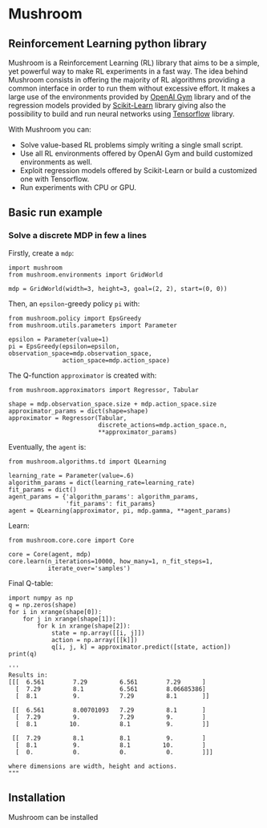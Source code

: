 # Mushroom
## Reinforcement Learning python library

Mushroom is a Reinforcement Learning (RL) library that aims to be a simple, yet
powerful way to make RL experiments in a fast way. The idea behind Mushroom
consists in offering the majority of RL algorithms providing a common interface
in order to run them without excessive effort. It makes a large use of the
environments provided by [OpenAI Gym](https://gym.openai.com/) library and of
the regression models provided by
[Scikit-Learn](http://scikit-learn.org/stable/) library giving also the
possibility to build and run neural networks using
[Tensorflow](https://www.tensorflow.org) library.

With Mushroom you can:

* Solve value-based RL problems simply writing a single small script.
* Use all RL environments offered by OpenAI Gym and build customized
  environments as well.
* Exploit regression models offered by Scikit-Learn or build a customized one
  with Tensorflow.
* Run experiments with CPU or GPU.

## Basic run example
### Solve a discrete MDP in few a lines
Firstly, create a `mdp`:

    import mushroom
    from mushroom.environments import GridWorld

    mdp = GridWorld(width=3, height=3, goal=(2, 2), start=(0, 0))
    
Then, an `epsilon`-greedy policy `pi` with:

    from mushroom.policy import EpsGreedy
    from mushroom.utils.parameters import Parameter 

    epsilon = Parameter(value=1)
    pi = EpsGreedy(epsilon=epsilon, observation_space=mdp.observation_space,
                   action_space=mdp.action_space)
                   
The Q-function `approximator` is created with:

    from mushroom.approximators import Regressor, Tabular
 
    shape = mdp.observation_space.size + mdp.action_space.size
    approximator_params = dict(shape=shape)
    approximator = Regressor(Tabular,
                             discrete_actions=mdp.action_space.n,
                             **approximator_params)
                             
Eventually, the `agent` is:

    from mushroom.algorithms.td import QLearning 
                             
    learning_rate = Parameter(value=.6)
    algorithm_params = dict(learning_rate=learning_rate)
    fit_params = dict()
    agent_params = {'algorithm_params': algorithm_params,
                    'fit_params': fit_params}
    agent = QLearning(approximator, pi, mdp.gamma, **agent_params)
    
Learn:

    from mushroom.core.core import Core

    core = Core(agent, mdp)
    core.learn(n_iterations=10000, how_many=1, n_fit_steps=1,
               iterate_over='samples')
               
Final Q-table:

    import numpy as np
    q = np.zeros(shape)
    for i in xrange(shape[0]):
        for j in xrange(shape[1]):
            for k in xrange(shape[2]):
                state = np.array([[i, j]])
                action = np.array([[k]])
                q[i, j, k] = approximator.predict([state, action])
    print(q)
    
    '''
    Results in:
    [[[  6.561        7.29         6.561        7.29      ]
      [  7.29         8.1          6.561        8.06685386]
      [  8.1          9.           7.29         8.1       ]]
    
     [[  6.561        8.00701093   7.29         8.1       ]
      [  7.29         9.           7.29         9.        ]
      [  8.1         10.           8.1          9.        ]]
    
     [[  7.29         8.1          8.1          9.        ]
      [  8.1          9.           8.1         10.        ]
      [  0.           0.           0.           0.        ]]]
    
    where dimensions are width, height and actions.
    """

## Installation
Mushroom can be installed 
